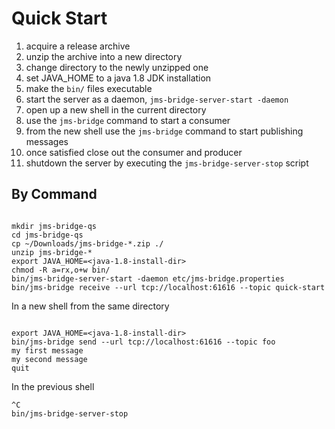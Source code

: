 # Quick Start

1. acquire a release archive
1. unzip the archive into a new directory
1. change directory to the newly unzipped one
1. set JAVA_HOME to a java 1.8 JDK installation
1. make the `bin/` files executable
1. start the server as a daemon, `jms-bridge-server-start -daemon`
1. open up a new shell in the current directory
1. use the `jms-bridge` command to start a consumer
1. from the new shell use the `jms-bridge` command to start publishing messages
1. once satisfied close out the consumer and producer
1. shutdown the server by executing the `jms-bridge-server-stop` script


## By Command

```shell script

mkdir jms-bridge-qs
cd jms-bridge-qs
cp ~/Downloads/jms-bridge-*.zip ./
unzip jms-bridge-*
export JAVA_HOME=<java-1.8-install-dir>
chmod -R a=rx,o+w bin/
bin/jms-bridge-server-start -daemon etc/jms-bridge.properties
bin/jms-bridge receive --url tcp://localhost:61616 --topic quick-start
```

In a new shell from the same directory
```shell produce

export JAVA_HOME=<java-1.8-install-dir>
bin/jms-bridge send --url tcp://localhost:61616 --topic foo
my first message
my second message
quit
```

In the previous shell
```shell script
^C
bin/jms-bridge-server-stop
```

